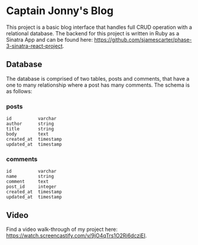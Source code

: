 # Captain Jonny's Blog

This project is a basic blog interface that handles full CRUD operation with a relational database. The backend for this project is written in Ruby as a Sinatra App and can be found here: https://github.com/sjamescarter/phase-3-sinatra-react-project.

## Database
The database is comprised of two tables, posts and comments, that have a one to many relationship where a post has many comments. The schema is as follows:

### posts
```
id          varchar
author      string
title       string
body        text
created_at  timestamp
updated_at  timestamp
```

### comments
```
id          varchar
name        string
comment     text
post_id     integer
created_at  timestamp
updated_at  timestamp
```

## Video
Find a video walk-through of my project here: https://watch.screencastify.com/v/9jO4qTrs1O2Ri6dcziEI.